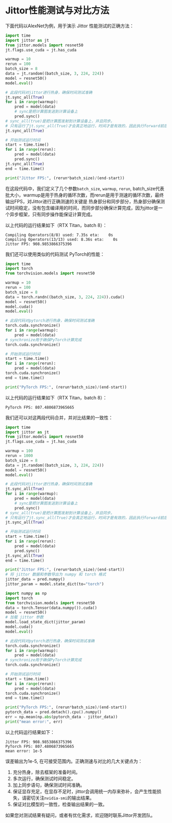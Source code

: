 Jittor性能测试与对比方法
=====================

下面代码以AlexNet为例，用于演示 Jittor 性能测试的正确方法：

```python
import time
import jittor as jt
from jittor.models import resnet50
jt.flags.use_cuda = jt.has_cuda

warmup = 10
rerun = 100
batch_size = 8
data = jt.random((batch_size, 3, 224, 224))
model = resnet50()
model.eval()

# 此段代码对jittor进行热身，确保时间测试准确
jt.sync_all(True)
for i in range(warmup):
    pred = model(data)
    # sync是把计算图发送到计算设备上
    pred.sync()
# sync_all(true)是把计算图发射到计算设备上，并且同步。
# 只有运行了jt.sync_all(True)才会真正地运行，时间才是有效的，因此执行forward前后都要执行这句话
jt.sync_all(True)

# 开始测试运行时间
start = time.time()
for i in range(rerun):
    pred = model(data)
    pred.sync()
jt.sync_all(True)
end = time.time()

print("Jittor FPS:", (rerun*batch_size)/(end-start))

```

在这段代码中，我们定义了几个参数`batch_size`, `warmup`, `rerun`, batch_size代表批大小，warmup是用于热身的循环次数，而rerun是用于测速的循环次数，最终输出FPS，对Jittor进行正确测速的关键是 热身部分和同步部分，热身部分确保测试时间稳定，没有包含编译用的时间，而同步部分确保计算完成，因为jittor是一个异步框架，只有同步操作能保证计算完成。

以上代码的运行结果如下（RTX Titan，batch 8）：

```
Compiling Operators(8/8) used: 7.35s eta:    0s
Compiling Operators(13/13) used: 8.36s eta:    0s
Jittor FPS: 908.9853866375396
```

我们还可以使用类似的代码测试 PyTorch的性能：

```python
import time
import torch
from torchvision.models import resnet50

warmup = 10
rerun = 100
batch_size = 8
data = torch.randn((batch_size, 3, 224, 224)).cuda()
model = resnet50()
model.cuda()
model.eval()

# 此段代码对pytorch进行热身，确保时间测试准确
torch.cuda.synchronize()
for i in range(warmup):
    pred = model(data)
# synchronize用于确保PyTorch计算完成
torch.cuda.synchronize()

# 开始测试运行时间
start = time.time()
for i in range(rerun):
    pred = model(data)
torch.cuda.synchronize()
end = time.time()

print("PyTorch FPS:", (rerun*batch_size)/(end-start))
```


以上代码的运行结果如下（RTX Titan，batch 8）：

```
PyTorch FPS: 807.4806873965665
```

我们还可以对这两段代码合并，并对比结果的一致性：

```python
import time
import jittor as jt
from jittor.models import resnet50
jt.flags.use_cuda = jt.has_cuda

warmup = 100
rerun = 1000
batch_size = 8
data = jt.random((batch_size, 3, 224, 224))
model = resnet50()
model.eval()

# 此段代码对jittor进行热身，确保时间测试准确
jt.sync_all(True)
for i in range(warmup):
    pred = model(data)
    # sync是把计算图发送到计算设备上
    pred.sync()
# sync_all(true)是把计算图发射到计算设备上，并且同步。
# 只有运行了jt.sync_all(True)才会真正地运行，时间才是有效的，因此执行forward前后都要执行这句话
jt.sync_all(True)

# 开始测试运行时间
start = time.time()
for i in range(rerun):
    pred = model(data)
    pred.sync()
jt.sync_all(True)
end = time.time()

print("Jittor FPS:", (rerun*batch_size)/(end-start))
# 将 jittor 数据和参数导出为 numpy 和 torch 格式
jittor_data = pred.numpy()
jittor_param = model.state_dict(to="torch")

import numpy as np
import torch
from torchvision.models import resnet50
data = torch.Tensor(data.numpy()).cuda()
model = resnet50()
# 加载 jittor 参数
model.load_state_dict(jittor_param)
model.cuda()
model.eval()

# 此段代码对pytorch进行热身，确保时间测试准确
torch.cuda.synchronize()
for i in range(warmup):
    pred = model(data)
# synchronize用于确保PyTorch计算完成
torch.cuda.synchronize()

# 开始测试运行时间
start = time.time()
for i in range(rerun):
    pred = model(data)
torch.cuda.synchronize()
end = time.time()

print("PyTorch FPS:", (rerun*batch_size)/(end-start))
pytorch_data = pred.detach().cpu().numpy()
err = np.mean(np.abs(pytorch_data - jittor_data))
print("mean error:", err)

```


以上代码运行结果如下：

```
Jittor FPS: 908.9853866375396
PyTorch FPS: 807.4806873965665
mean error: 1e-5
```

误差输出为1e-5, 在可接受范围内。正确测速与对比的几大关键点为：

1. 充分热身，除去框架的准备时间。
2. 多次运行，确保测试时间稳定。
3. 加上同步语句，确保测试时间准确。
4. 保证显存充足，在显存不足时，jittor会调用统一内存来弥补，会产生性能损失，请密切关注`nvidia-smi`的输出结果。
5. 保证对比模型的一致性，检查输出结果的一致。

如果您对测试结果有疑问，或者有优化需求，欢迎随时联系Jittor开发团队。
